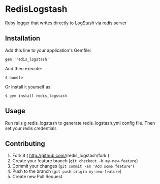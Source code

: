 # RedisLogstash

 Ruby logger that writes directly to LogStash via redis server

## Installation

Add this line to your application's Gemfile:

    gem 'redis_logstash'

And then execute:

    $ bundle

Or install it yourself as:

    $ gem install redis_logstash

## Usage

Run rails g redis_logstash to generate redis_logstash.yml config file.
Then set your redis credentials

## Contributing

1. Fork it ( http://github.com/<my-github-username>/redis_logstash/fork )
2. Create your feature branch (`git checkout -b my-new-feature`)
3. Commit your changes (`git commit -am 'Add some feature'`)
4. Push to the branch (`git push origin my-new-feature`)
5. Create new Pull Request
